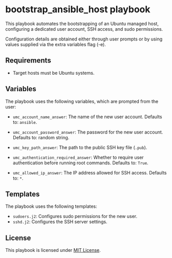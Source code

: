 # bootstrap_ansible_host playbook

This playbook automates the bootstrapping of an Ubuntu managed host, configuring a dedicated user account, SSH access, and sudo permissions.

Configuration details are obtained either through user prompts or by using values supplied via the extra variables flag (-e).

## Requirements

- Target hosts must be Ubuntu systems.

## Variables

The playbook uses the following variables, which are prompted from the user:

- `umc_account_name_answer`: The name of the new user account. Defaults to: `ansible`.

- `umc_account_password_answer`: The password for the new user account. Defaults to: random string.

- `umc_key_path_answer`: The path to the public SSH key file (`.pub`).

- `umc_authentication_required_answer`: Whether to require user authentication before running root commands. Defaults to: `True`.

- `umc_allowed_ip_answer`: The IP address allowed for SSH access. Defaults to: `*`.

## Templates

The playbook uses the following templates:

- `sudoers.j2`: Configures sudo permissions for the new user.
- `sshd.j2`: Configures the SSH server settings.

## License

This playbook is licensed under [MIT License](https://opensource.org/licenses/MIT).
